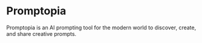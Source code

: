 # Promptopia
Promptopia is an AI prompting tool for the modern world to discover, create, and share creative prompts.
